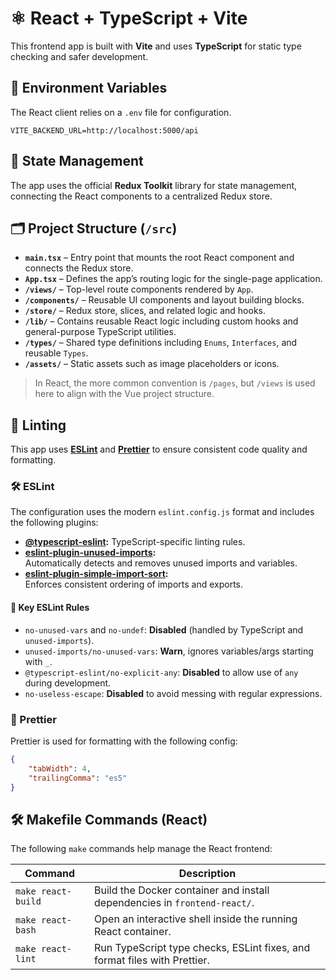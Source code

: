 # ⚛️ React + TypeScript + Vite

This frontend app is built with **Vite** and uses **TypeScript** for static type checking and safer development.

## 🔐 Environment Variables

The React client relies on a `.env` file for configuration.

```
VITE_BACKEND_URL=http://localhost:5000/api
```

## 🧠 State Management

The app uses the official **Redux Toolkit** library for state management, connecting the React components to a centralized Redux store.

## 🗂️ Project Structure (`/src`)

- **`main.tsx`** – Entry point that mounts the root React component and connects the Redux store.
- **`App.tsx`** – Defines the app’s routing logic for the single-page application.
- **`/views/`** – Top-level route components rendered by `App`.
- **`/components/`** – Reusable UI components and layout building blocks.
- **`/store/`** – Redux store, slices, and related logic and hooks.
- **`/lib/`** – Contains reusable React logic including custom hooks and general-purpose TypeScript utilities.
- **`/types/`** – Shared type definitions including `Enums`, `Interfaces`, and reusable `Types`.
- **`/assets/`** – Static assets such as image placeholders or icons.

> In React, the more common convention is `/pages`, but `/views` is used here to align with the Vue project structure.

## 🧹 Linting

This app uses **[ESLint](https://eslint.org/)** and **[Prettier](https://prettier.io/)** to ensure consistent code quality and formatting.

### 🛠 ESLint

The configuration uses the modern `eslint.config.js` format and includes the following plugins:

- **[@typescript-eslint](https://typescript-eslint.io/):** TypeScript-specific linting rules.
- **[eslint-plugin-unused-imports](https://www.npmjs.com/package/eslint-plugin-unused-imports):**  
  Automatically detects and removes unused imports and variables.
- **[eslint-plugin-simple-import-sort](https://www.npmjs.com/package/eslint-plugin-simple-import-sort):**  
  Enforces consistent ordering of imports and exports.

#### 🔑 Key ESLint Rules

- `no-unused-vars` and `no-undef`: **Disabled** (handled by TypeScript and `unused-imports`).
- `unused-imports/no-unused-vars`: **Warn**, ignores variables/args starting with `_`.
- `@typescript-eslint/no-explicit-any`: **Disabled** to allow use of `any` during development.
- `no-useless-escape`: **Disabled** to avoid messing with regular expressions.

### 🎨 Prettier

Prettier is used for formatting with the following config:

```json
{
    "tabWidth": 4,
    "trailingComma": "es5"
}
```

## 🛠️ Makefile Commands (React)

The following `make` commands help manage the React frontend:

| Command            | Description                                                               |
| ------------------ | ------------------------------------------------------------------------- |
| `make react-build` | Build the Docker container and install dependencies in `frontend-react/`. |
| `make react-bash`  | Open an interactive shell inside the running React container.             |
| `make react-lint`  | Run TypeScript type checks, ESLint fixes, and format files with Prettier. |
